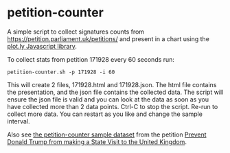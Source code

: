 # petition-counter

A simple script to collect signatures counts from 
https://petition.parliament.uk/petitions/ and present in a chart
using the [plot.ly Javascript library](https://ploy.ly).

To collect stats from petition 171928 every 60 seconds run:
```
petition-counter.sh -p 171928 -i 60
```

This will create 2 files, 171928.html and 171928.json. The html file contains the presentation, and the json file contains
the collected data. The script will ensure the json file is valid and you can look at the data as soon as you have collected
more than 2 data points. Ctrl-C to stop the script. Re-run to collect more data. You can restart as you like and change the
sample interval.

Also see [the petition-counter sample dataset](https://rcp.certus-tech.com/d/171928.html) from the petition
[Prevent Donald Trump from making a State Visit to the United Kingdom](https://petition.parliament.uk/petitions/171928).
